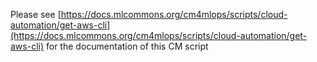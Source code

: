 Please see [https://docs.mlcommons.org/cm4mlops/scripts/cloud-automation/get-aws-cli](https://docs.mlcommons.org/cm4mlops/scripts/cloud-automation/get-aws-cli) for the documentation of this CM script
